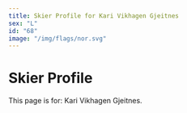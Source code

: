 ```yaml
---
title: Skier Profile for Kari Vikhagen Gjeitnes
sex: "L"
id: "68"
image: "/img/flags/nor.svg" 
---
```


# Skier Profile

This page is for: Kari Vikhagen Gjeitnes.
    